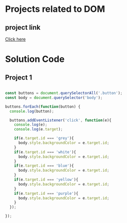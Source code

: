 # Projects related to DOM

## project link
[Click here](https://stackblitz.com/edit/stackblitz-starters-c8jf3tj3?description=HTML/CSS/JS%20Starter&file=script.js,styles.css,index.html&terminalHeight=10&title=Static%20Starter)
# Solution Code

## Project 1

```javascript

const buttons = document.querySelectorAll('.button');
const body = document.querySelector('body');

buttons.forEach(function(button) {
  console.log(button);

  buttons.addEventListener('click', function(e){
    console.log(e);
    console.log(e.target);

    if(e.target.id === 'grey'){
      body.style.backgroundColor = e.target.id;
    }
    if(e.target.id === 'white'){
      body.style.backgroundColor = e.target.id;
    }
    if(e.target.id === 'blue'){
      body.style.backgroundColor = e.target.id;
    }
    if(e.target.id === 'yellow'){
      body.style.backgroundColor = e.target.id;
    }
    if(e.target.id === 'purple'){
      body.style.backgroundColor = e.target.id;
    }
  });

});

```